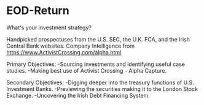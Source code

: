 # EOD-Return

What's your investment strategy?

Handpicked prospectuses from the U.S. SEC, the U.K. FCA, and the Irish Central Bank websites. Company Intelligence from https://www.ActivistCrossing.com/alpha.html

Primary Objectives:
-Sourcing investments and identifying useful case studies.
-Making best use of Activist Crossing - Alpha Capture.


Secondary Objectives:
-Digging deeper into the treasury functions of U.S. Investment Banks.
-Previewing the securities making it to the London Stock Exchange.
-Uncovering the Irish Debt Financing System.
